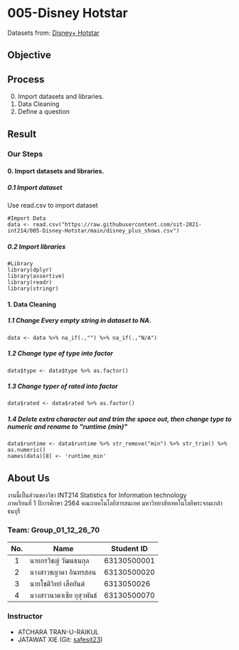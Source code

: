 # 005-Disney Hotstar
Datasets from: [Disney+ Hotstar](https://www.kaggle.com/sanjanaalaham/disney-hotstar-dataset)

## Objective

## Process
0. Import datasets and libraries.
1. Data Cleaning
2. Define a question


## Result

### Our Steps

#### 0. Import datasets and libraries.

##### 0.1 Import dataset
Use read.csv to import dataset
```
#Import Data
data <- read.csv("https://raw.githubusercontent.com/sit-2021-int214/005-Disney-Hotstar/main/disney_plus_shows.csv")
```

##### 0.2 Import libraries
```
#Library
library(dplyr)
library(assertive)
library(readr)
library(stringr)
```

#### 1. Data Cleaning 

##### 1.1 Change Every empty string in dataset to NA.
```
data <- data %>% na_if(.,"") %>% na_if(.,"N/A")
```

##### 1.2 Change type of type into factor
```
data$type <- data$type %>% as.factor()
```

##### 1.3 Change typer of rated into factor
```
data$rated <- data$rated %>% as.factor()
```

##### 1.4 Delete extra character out and trim the space out, then change type to numeric and rename to "runtime (min)"
```
data$runtime <- data$runtime %>% str_remove("min") %>% str_trim() %>% as.numeric()
names(data)[8] <- 'runtime_min'
```

## About Us
งานนี้เป็นส่วนของวิชา INT214 Statistics for Information technology <br/> ภาคเรียนที่ 1 ปีการศึกษา 2564 คณะเทคโนโลยีสารสนเทศ มหาวิทยาลัยเทคโนโลยีพระจอมเกล้าธนบุรี

### Team: Group_01_12_26_70
| No. | Name              | Student ID   |
|:---:|-------------------|--------------|
|  1  | นายกรวิชญ์ วัฒนธนกุล    | 63130500001  |
|  2  | นางสาวชญาดา อินทรสอน  | 63130500020  |
|  3  | นายโชติวิทย์ เสือยันต์  | 6313050026 |
|  4  | นางสาวนาตาเซีย ยุสุวพันธ์   | 63130500070 |

### Instructor
- ATCHARA TRAN-U-RAIKUL
- JATAWAT XIE (Git: [safesit23](https://github.com/safesit23))



